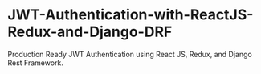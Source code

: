 # JWT-Authentication-with-ReactJS-Redux-and-Django-DRF
Production Ready JWT Authentication using React JS, Redux, and Django Rest Framework.
